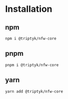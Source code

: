 # Installation

## npm  
```
npm i @triptyk/nfw-core
```

## pnpm
```
pnpm i @triptyk/nfw-core
```

## yarn
```
yarn add @triptyk/nfw-core
```
